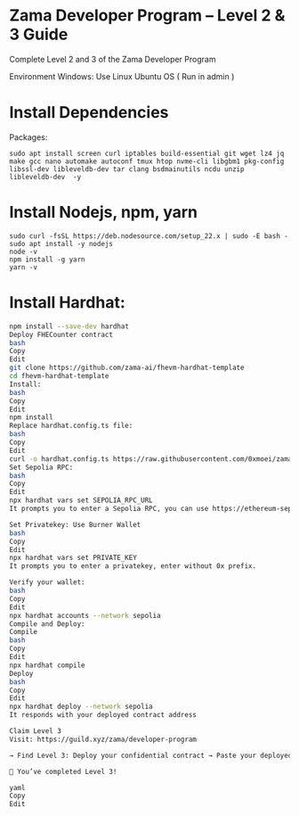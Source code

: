 # Zama Developer Program – Level 2 & 3 Guide
Complete Level 2 and 3 of the Zama Developer Program

Environment
Windows: Use Linux Ubuntu OS ( Run in admin )

# Install Dependencies
Packages:

```sudo apt update && sudo apt upgrade -y
sudo apt install screen curl iptables build-essential git wget lz4 jq make gcc nano automake autoconf tmux htop nvme-cli libgbm1 pkg-config libssl-dev libleveldb-dev tar clang bsdmainutils ncdu unzip libleveldb-dev  -y
```


  # Install Nodejs, npm, yarn

```sudo apt update
sudo curl -fsSL https://deb.nodesource.com/setup_22.x | sudo -E bash -
sudo apt install -y nodejs
node -v
npm install -g yarn
yarn -v
```

# Install Hardhat:

```bash
npm install --save-dev hardhat
Deploy FHECounter contract
bash
Copy
Edit
git clone https://github.com/zama-ai/fhevm-hardhat-template
cd fhevm-hardhat-template
Install:
bash
Copy
Edit
npm install
Replace hardhat.config.ts file:
bash
Copy
Edit
curl -o hardhat.config.ts https://raw.githubusercontent.com/0xmoei/zama-fhe/refs/heads/main/hardhat.config.ts
Set Sepolia RPC:
bash
Copy
Edit
npx hardhat vars set SEPOLIA_RPC_URL
It prompts you to enter a Sepolia RPC, you can use https://ethereum-sepolia-rpc.publicnode.com

Set Privatekey: Use Burner Wallet
bash
Copy
Edit
npx hardhat vars set PRIVATE_KEY
It prompts you to enter a privatekey, enter without 0x prefix.

Verify your wallet:
bash
Copy
Edit
npx hardhat accounts --network sepolia
Compile and Deploy:
Compile
bash
Copy
Edit
npx hardhat compile
Deploy
bash
Copy
Edit
npx hardhat deploy --network sepolia
It responds with your deployed contract address

Claim Level 3
Visit: https://guild.xyz/zama/developer-program

→ Find Level 3: Deploy your confidential contract → Paste your deployed contract address

🎉 You’ve completed Level 3!

yaml
Copy
Edit
